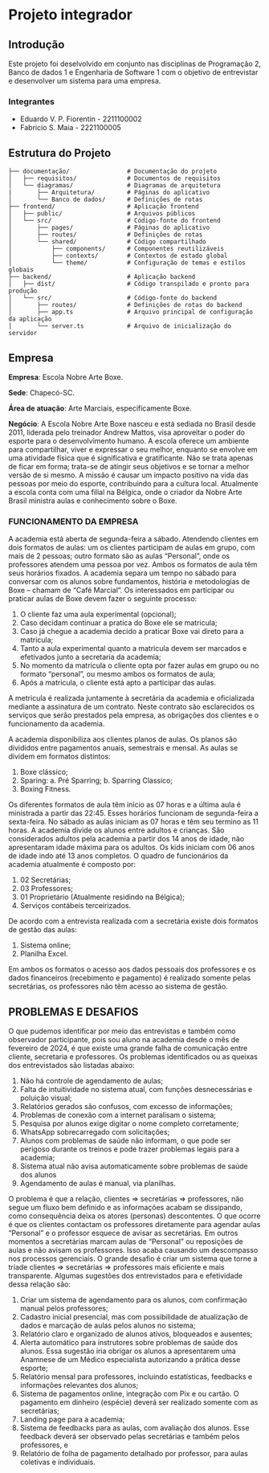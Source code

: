 # Projeto integrador 
## Introdução
Este projeto foi deselvolvido em conjunto nas disciplinas de Programação 2, Banco de dados 1 e Engenharia de Software 1 com o objetivo de entrevistar e desenvolver um sistema para uma empresa.
### Integrantes 
- Eduardo V. P. Fiorentin   - 2211100002
- Fabricio S. Maia          - 2221100005

## Estrutura do Projeto

```plaintext
├── documentação/                # Documentação do projeto
│   ├── requisitos/              # Documentos de requisitos
│   └── diagramas/               # Diagramas de arquitetura
|       ├── Arquitetura/         # Páginas do aplicativo
│       └── Banco de dados/      # Definições de rotas
├── frontend/                    # Aplicação frontend
│   ├── public/                  # Arquivos públicos
│   └── src/                     # Código-fonte do frontend
│       ├── pages/               # Páginas do aplicativo
│       ├── routes/              # Definições de rotas
│       └── shared/              # Código compartilhado
│           ├── components/      # Componentes reutilizáveis
│           ├── contexts/        # Contextos de estado global
│           └── theme/           # Configuração de temas e estilos globais
├── backend/                     # Aplicação backend
│   ├── dist/                    # Código transpilado e pronto para produção
│   └── src/                     # Código-fonte do backend
│       ├── routes/              # Definições de rotas do backend
│       ├── app.ts               # Arquivo principal de configuração da aplicação
│       └── server.ts            # Arquivo de inicialização do servidor
```

## Empresa 

**Empresa**: Escola Nobre Arte Boxe.

**Sede**: Chapecó-SC.

**Área de atuação**: Arte Marciais, especificamente Boxe.

**Negócio**:
A Escola Nobre Arte Boxe nasceu e está sediada no Brasil desde 2011, liderada pelo
treinador Andrew Mattos, visa aproveitar o poder do esporte para o desenvolvimento humano.
A escola oferece um ambiente para compartilhar, viver e expressar o seu melhor, enquanto
se envolve em uma atividade física que é significativa e gratificante. Não se trata apenas
de ficar em forma; trata-se de atingir seus objetivos e se tornar a melhor versão de si
mesmo. A missão é causar um impacto positivo na vida das pessoas por meio do esporte,
contribuindo para a cultura local.
Atualmente a escola conta com uma filial na Bélgica, onde o criador da Nobre Arte Brasil ministra aulas e conhecimento sobre o Boxe.

### FUNCIONAMENTO DA EMPRESA
A academia está aberta de segunda-feira a sábado. Atendendo clientes em dois formatos
de aulas: um os clientes participam de aulas em grupo, com mais de 2 pessoas; outro
formato são as aulas “Personal”, onde os professores atendem uma pessoa por vez. Ambos
os formatos de aula têm seus horários fixados. A academia separa um tempo no sábado
para conversar com os alunos sobre fundamentos, história e metodologias de Boxe –
chamam de “Café Marcial”.
Os interessados em participar ou praticar aulas de Boxe devem fazer o seguinte processo:
1. O cliente faz uma aula experimental (opcional);
2. Caso decidam continuar a pratica do Boxe ele se matricula;
3. Caso já chegue a academia decido a praticar Boxe vai direto para a matricula;
4. Tanto a aula experimental quanto a matricula devem ser marcados e efetivados
junto a secretaria da academia;
5. No momento da matricula o cliente opta por fazer aulas em grupo ou no formato
“personal”, ou mesmo ambos os formatos de aula;
6. Após a matricula, o cliente está apto a participar das aulas.

A metricula é realizada juntamente à secretária da academia e 
oficializada mediante a assinatura de um contrato. Neste contrato são
esclarecidos os serviços que serão prestados pela empresa, as obrigações dos clientes e o funcionamento da academia.

A academia disponibiliza aos clientes planos de aulas. Os planos são divididos entre
pagamentos anuais, semestrais e mensal. 
As aulas se dividem em formatos distintos:
1. Boxe clássico;
2. Sparing:
a. Pré Sparring;
b. Sparring Classico;
3. Boxing Fitness.

Os diferentes formatos de aula têm início as 07 horas e a última aula é ministrada a partir
das 22:45. Esses horários funcionam de segunda-feira a sexta-feira. No sábado as
aulas iniciam as 07 horas e têm seu termino as 11 horas.
A academia divide os alunos entre adultos e crianças. São considerados adultos pela
academia a partir dos 14 anos de idade, não apresentaram idade máxima para os adultos.
Os kids iniciam com 06 anos de idade indo até 13 anos completos.
O quadro de funcionários da academia atualmente é composto por:
1. 02 Secretárias;
2. 03 Professores;
3. 01 Proprietário (Atualmente residindo na Bélgica);
4. Serviços contábeis terceirizados.

De acordo com a entrevista realizada com a secretária existe dois formatos de gestão das aulas:
1. Sistema online;
2. Planilha Excel.

Em ambos os formatos o acesso aos dados pessoais dos professores e os dados financeiros
(recebimento e pagamento) é realizado somente pelas secretárias, os professores não têm
acesso ao sistema de gestão.
## PROBLEMAS E DESAFIOS
O que pudemos identificar por meio das entrevistas e também como observador
participante, pois sou aluno na academia desde o mês de fevereiro de 2024, é que existe uma grande falha de comunicação entre cliente, secretaria e professores.
Os problemas identificados ou as queixas dos entrevistados são listadas abaixo:
1. Não há controle de agendamento de aulas;
2. Falta de intuitividade no sistema atual, com funções desnecessárias e poluição
visual;
3. Relatórios gerados são confusos, com excesso de informações;
4. Problemas de conexão com a internet paralisam o sistema;
5. Pesquisa por alunos exige digitar o nome completo corretamente;
6. WhatsApp sobrecarregado com solicitações;
7. Alunos com problemas de saúde não informam, o que pode ser perigoso durante
os treinos e pode trazer problemas legais para a academia;
8. Sistema atual não avisa automaticamente sobre problemas de saúde dos alunos
9. Agendamento de aulas é manual, via planilhas.

O problema é que a relação, clientes => secretárias => professores, não segue um fluxo
bem definido e as informações acabam se dissipando, como consequência deixa os atores
(personas) descontentes. O que ocorre é que os clientes contactam os professores
diretamente para agendar aulas “Personal” e o professor esquece de avisar as secretárias.
Em outros momentos a secretárias marcam aulas de “Personal” ou reposições de aulas e
não avisam os professores. Isso acaba causando um descompasso nos processos
gerenciais.
O grande desafio é criar um sistema que torne a tríade clientes => secretárias =>
professores mais eficiente e mais transparente. Algumas sugestões dos entrevistados para e efetividade dessa relação são:
1. Criar um sistema de agendamento para os alunos, com confirmação manual
pelos professores;
2. Cadastro inicial presencial, mas com possibilidade de atualização de dados e
marcação de aulas pelos alunos no sistema;
3. Relatório claro e organizado de alunos ativos, bloqueados e ausentes;
4. Alerta automático para instrutores sobre problemas de saúde dos alunos. Essa
sugestão iria obrigar os alunos a apresentarem uma Anamnese de um Médico
especialista autorizando a prática desse esporte;
5. Relatório mensal para professores, incluindo estatísticas, feedbacks e informações
relevantes dos alunos;
6. Sistema de pagamentos online, integração com Pix e ou cartão. O pagamento em
dinheiro (espécie) deverá ser realizado somente com as secretárias;
7. Landing page para a academia;
8. Sistema de feedbacks para as aulas, com avaliação dos alunos. Esse feedback
deverá ser observado pelas secretárias e também pelos professores, e
9. Relatório de folha de pagamento detalhado por professor, para aulas coletivas e
individuais.

